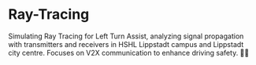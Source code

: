 # Ray-Tracing

Simulating Ray Tracing for Left Turn Assist, analyzing signal propagation with transmitters and receivers in HSHL Lippstadt campus and Lippstadt city centre. Focuses on V2X communication to enhance driving safety. 🚗📡
